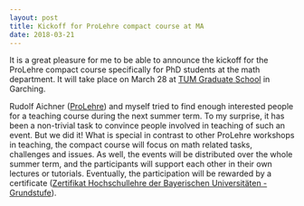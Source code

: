 ```yaml
---
layout: post
title: Kickoff for ProLehre compact course at MA
date: 2018-03-21
---
```

It is a great pleasure for me to be able to announce the kickoff for the ProLehre compact course specifically for PhD students at the math department. It will take place on March 28 at [TUM Graduate School](https://www.gs.tum.de/) in Garching.

Rudolf Aichner ([ProLehre](https://prolehre.tum.de/)) and myself tried to find enough interested people for a teaching course during the next summer term. To my surprise, it has been a non-trivial task to convince people involved in teaching of such an event. But we did it! What is special in contrast to other ProLehre workshops in teaching, the compact course will focus on math related tasks, challenges and issues. As well, the events will be distributed over the whole summer term, and the participants will support each other in their own lectures or tutorials. Eventually, the participation will be rewarded by a certificate ([Zertifikat Hochschullehre der Bayerischen Universitäten - Grundstufe](https://www.prolehre.tum.de/en/angebote-zertifikate/grundstufe/)).
